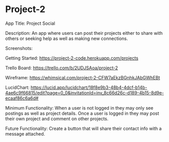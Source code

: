 # Project-2

App Title: Project Social

Description: An app where users can post their projects either to share with others or seeking help as well as making new connections.

Screenshots: 

Getting Started: https://project-2-code.herokuapp.com/projects

Trello Board: https://trello.com/b/2UDJSAoa/project-2

Wireframe: https://whimsical.com/project-2-CFW7aEkzBGnhkJAbGWhEBt

LucidChart: https://lucid.app/lucidchart/18f8e9b3-48b4-4dcf-b14b-4ae6c9f66815/edit?page=0_0&invitationId=inv_8c66d26c-d189-4b15-8d9e-ecaaf86c6a6d#

Minimum Functionality: When a user is not logged in they may only see postings as well as project details. Once a user is logged in they may post their own project and comment on other projects.

Future Functionality: Create a button that will share their contact info with a message attached.
